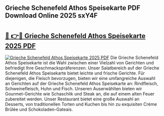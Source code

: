 ## Grieche Schenefeld Athos Speisekarte PDF Download Online 2025 sxY4F

# <h2><a href="http://gcb6jx9.nevu.top/?p=Grieche+Schenefeld+Athos+Speisekarte">🔗 👉🔴 Grieche Schenefeld Athos Speisekarte 2025 PDF</a></h2>

[![Grieche Schenefeld Athos Speisekarte 2025 PDF](https://i.imgur.com/dBaPXMq.png)](http://gcb6jx9.nevu.top/?p=Grieche+Schenefeld+Athos+Speisekarte)
Die Grieche Schenefeld Athos Speisekarte ist die Wahl zwischen einer Vielzahl von Gerichten und befriedigt Ihre Geschmackspräferenzen. Unser Salatbereich auf der Grieche Schenefeld Athos Speisekarte bietet leichte und frische Gerichte. Für diejenigen, die Fleisch bevorzugen, bieten wir eine umfangreiche Auswahl an Gerichten auf der Grieche Schenefeld Athos Speisekarte an: Rindfleisch, Schweinefleisch, Huhn und Fisch. Unseren Auserwählten bieten wir Gourmet-Gerichte wie Schaschlik und Steak an, die auf einem alten Feuer zubereitet werden. Unser Restaurant bietet eine große Auswahl an Desserts, von traditionellen Torten und Kuchen bis hin zu exquisiten Crème Brûlée und Schokoladen-Gateais.
